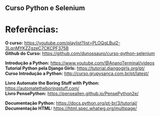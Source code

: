 ## Curso Python e Selenium

# Referências:   <br />
**O curso:** https://youtube.com/playlist?list=PLOQgLBuj2-3LqnMYKZZgzeC7CKCPF375B  <br />
**Github do Curso:** https://github.com/dunossauro/curso-python-selenium  <br />
  
 **Introdução a Python:** https://www.youtube.com/@AnanoTerminal/videos  <br />
 **Tutorial Python pela Django Girls:** https://tutorial.djangogirls.org/pt/  <br /> 
 **Curso Introdução a Python:** http://curso.grupysanca.com.br/pt/latest/  <br />
  
 **Livro Automate the Boring Stuff with Python:** https://automatetheboringstuff.com/  <br />
 **Livro PensePython:** https://penseallen.github.io/PensePython2e/  <br />
  
 **Documentação Python:** https://docs.python.org/pt-br/3/tutorial/   <br />
 **Documentação HTML:** https://html.spec.whatwg.org/multipage/  <br />
